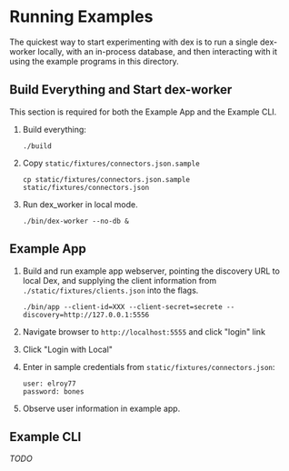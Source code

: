 Running Examples
===

The quickest way to start experimenting with dex is to run a single dex-worker locally, with an in-process 
database, and then interacting with it using the example programs in this directory.


## Build Everything and Start dex-worker

This section is required for both the Example App and the Example CLI. 

1. Build everything:
   ```
   ./build
   ```
   
1. Copy `static/fixtures/connectors.json.sample`
    ```
    cp static/fixtures/connectors.json.sample static/fixtures/connectors.json
    ```
    
1. Run dex_worker in local mode.
    ```
    ./bin/dex-worker --no-db &
    ```


## Example App

1. Build and run example app webserver, pointing the discovery URL to local Dex, and 
supplying the client information from `./static/fixtures/clients.json` into the flags.
   ```
   ./bin/app --client-id=XXX --client-secret=secrete --discovery=http://127.0.0.1:5556 
   ```

1. Navigate browser to `http://localhost:5555` and click "login" link
1. Click "Login with Local"
1. Enter in sample credentials from `static/fixtures/connectors.json`:
   ```
   user: elroy77
   password: bones
   ```
1. Observe user information in example app.
  
## Example CLI
*TODO*
